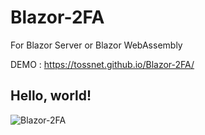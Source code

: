 # Blazor-2FA

For Blazor Server or Blazor WebAssembly

DEMO : https://tossnet.github.io/Blazor-2FA/

## Hello, world!
![Blazor-2FA](https://github.com/user-attachments/assets/0090f755-893b-4bb8-ab4d-b053b754a583)
